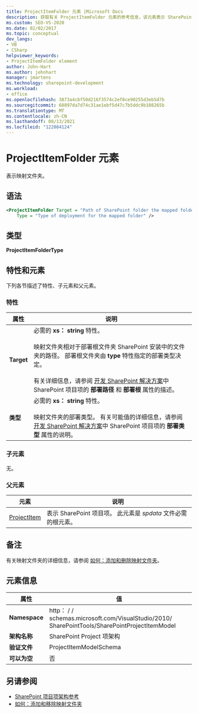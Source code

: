 ```yaml
---
title: ProjectItemFolder 元素 |Microsoft Docs
description: 获取有关 ProjectItemFolder 元素的参考信息，该元素表示 SharePoint 项目项 XML 架构引用中的映射文件夹。
ms.custom: SEO-VS-2020
ms.date: 02/02/2017
ms.topic: conceptual
dev_langs:
- VB
- CSharp
helpviewer_keywords:
- ProjectItemFolder element
author: John-Hart
ms.author: johnhart
manager: jmartens
ms.technology: sharepoint-development
ms.workload:
- office
ms.openlocfilehash: 3873a4cbf50d216f3574c2ef8ce90255d3eb5d7b
ms.sourcegitcommit: 68897da7d74c31ae1ebf5d47c7b5ddc9b108265b
ms.translationtype: MT
ms.contentlocale: zh-CN
ms.lasthandoff: 08/13/2021
ms.locfileid: "122084124"
---
```

# <a name="projectitemfolder-element"></a>ProjectItemFolder 元素
  表示映射文件夹。

## <a name="syntax"></a>语法

```xml
<ProjectItemFolder Target = "Path of SharePoint folder the mapped folder corresponds to"
    Type = "Type of deployment for the mapped folder" />
```

## <a name="type"></a>类型
 **ProjectItemFolderType**

## <a name="attributes-and-elements"></a>特性和元素
 下列各节描述了特性、子元素和父元素。

### <a name="attributes"></a>特性

|属性|说明|
|---------------|-----------------|
|**Target**|必需的 **xs： string** 特性。<br /><br /> 映射文件夹相对于部署根文件夹 SharePoint 安装中的文件夹的路径。 部署根文件夹由 **type** 特性指定的部署类型决定。<br /><br /> 有关详细信息，请参阅 [开发 SharePoint 解决方案](../sharepoint/developing-sharepoint-solutions.md)中 SharePoint 项目项的 **部署路径** 和 **部署根** 属性的描述。|
|**类型**|必需的 **xs： string** 特性。<br /><br /> 映射文件夹的部署类型。 有关可能值的详细信息，请参阅 [开发 SharePoint 解决方案](../sharepoint/developing-sharepoint-solutions.md)中 SharePoint 项目项的 **部署类型** 属性的说明。|

### <a name="child-elements"></a>子元素
 无。

### <a name="parent-elements"></a>父元素

|元素|说明|
|-------------|-----------------|
|[ProjectItem](../sharepoint/projectitem-element.md)|表示 SharePoint 项目项。 此元素是 *spdata* 文件必需的根元素。|

## <a name="remarks"></a>备注
 有关映射文件夹的详细信息，请参阅 [如何：添加和删除映射文件夹](../sharepoint/how-to-add-and-remove-mapped-folders.md)。

## <a name="element-information"></a>元素信息

|属性|值|
|-|-|
|**Namespace**|http： \/ \/ schemas.microsoft.com/VisualStudio/2010/<br>SharePointTools/SharePointProjectItemModel|
|**架构名称**|SharePoint Project 项架构|
|**验证文件**|ProjectItemModelSchema|
|**可以为空**|否|

## <a name="see-also"></a>另请参阅
- [SharePoint 项目项架构参考](../sharepoint/sharepoint-project-item-schema-reference.md)
- [如何：添加和移除映射文件夹](../sharepoint/how-to-add-and-remove-mapped-folders.md)
